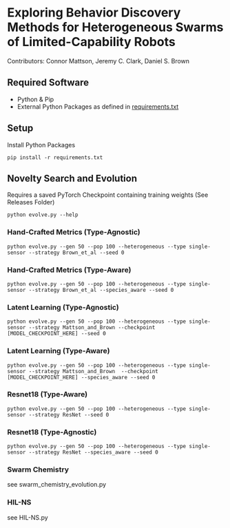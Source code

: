 # Exploring Behavior Discovery Methods for Heterogeneous Swarms of Limited-Capability Robots
Contributors: Connor Mattson, Jeremy C. Clark, Daniel S. Brown

[//]: # (# Leveraging Human Feedback to Evolve and Discover Novel Emergent Behaviors in Robot Swarms)

[//]: # (Contributors: Connor Mattson, Daniel S. Brown)

## Required Software
- Python & Pip
- External Python Packages as defined in [requirements.txt](requirements.txt) 

## Setup
Install Python Packages
    
    pip install -r requirements.txt

[//]: # (# Robot Swarm Simulation)

[//]: # ()
[//]: # (We use a custom swarm simulator to parameterize agents and environments. See this repository for details on how to create your own agent types and simulate swarm behaviors: https://github.com/Connor-Mattson/RobotSwarmSimulator)

[//]: # ()
[//]: # (## Test Simulation)

[//]: # ()
[//]: # (To test the simulation package, 'novel_swarms', run the following command where agents perform a cyclic pursuit collective behavior)

[//]: # (`python demo.py`)

[//]: # ()
[//]: # (# Novel Behavior Discovery)

[//]: # (## Generate Dataset)

[//]: # (Requires directory 'data' at project root.)

[//]: # ()
[//]: # (`python generate_dataset.py --help`)

[//]: # ()
[//]: # (OR see [latest releases]&#40;https://github.com/Connor-Mattson/SwarmBehaviorDiscovery/releases/tag/v0.1.0-alpha&#41; for an example dataset to examine: "gecco-filtered-two-sensor.zip", this file should be unzipped in the top-level "data" folder.)

[//]: # ()
[//]: # (## Self-Supervised Learning &#40;Contrastive Learning&#41;)

[//]: # (Requires a Contrastive Learning Dataset, generated from the previous file)

[//]: # ()
[//]: # (`python self_supervised_training.py --help`)

[//]: # ()
[//]: # (OR see [latest releases]&#40;https://github.com/Connor-Mattson/SwarmBehaviorDiscovery/releases/tag/v0.1.0-alpha&#41; for model parameters of self-supervised training alone: "Two-Sensor-Self-Supervised-Models.zip")

[//]: # ()
[//]: # (## Human-in-the-loop &#40;HIL&#41; Learning)

[//]: # (Should be performed after pretraining and requires a set of human labeled behaviors)

[//]: # ()
[//]: # (`python human_query_training.py --help`)

[//]: # ()
[//]: # (OR see [latest releases]&#40;https://github.com/Connor-Mattson/SwarmBehaviorDiscovery/releases/tag/v0.1.0-alpha&#41; for model parameters of HIL training on top of self-supervised learning: "Two-Sensor-HIL-Models.zip")

## Novelty Search and Evolution
Requires a saved PyTorch Checkpoint containing training weights (See Releases Folder)

`python evolve.py --help`


### Hand-Crafted Metrics (Type-Agnostic)
`python evolve.py --gen 50 --pop 100 --heterogeneous --type single-sensor --strategy Brown_et_al --seed 0`

### Hand-Crafted Metrics (Type-Aware)
`python evolve.py --gen 50 --pop 100 --heterogeneous --type single-sensor --strategy Brown_et_al --species_aware --seed 0`

### Latent Learning (Type-Agnostic)
`python evolve.py --gen 50 --pop 100 --heterogeneous --type single-sensor --strategy Mattson_and_Brown --checkpoint [MODEL_CHECKPOINT_HERE] --seed 0`

### Latent Learning (Type-Aware)
`python evolve.py --gen 50 --pop 100 --heterogeneous --type single-sensor --strategy Mattson_and_Brown  --checkpoint [MODEL_CHECKPOINT_HERE] --species_aware --seed 0`

### Resnet18 (Type-Aware)
`python evolve.py --gen 50 --pop 100 --heterogeneous --type single-sensor --strategy ResNet --seed 0`

### Resnet18 (Type-Agnostic)
`python evolve.py --gen 50 --pop 100 --heterogeneous --type single-sensor --strategy ResNet --species_aware --seed 0`

### Swarm Chemistry
see swarm_chemistry_evolution.py

### HIL-NS 
see HIL-NS.py



[//]: # (## Visualize Embedding Spaces)

[//]: # (Requires a saved PyTorch Checkpoint containing training weights)

[//]: # (see `visualize-embeddings.ipynb`)

[//]: # ()
[//]: # (## Obtain L2 Accuracy)

[//]: # (Requires a saved PyTorch Checkpoint containing training weights)

[//]: # (see `accuracy-results.ipynb`)


[//]: # (## Augmentation)

[//]: # (We have explored the idea of augmenting this framework further to allow more complex world, sensor, controller, and actuator spaces. )

[//]: # (Much of the backbone to support these augmentations is present in this codebase, but lacks testing and robustness.)

[//]: # ()
[//]: # (We invite you to augment cautiously and carefully test output validity.)
